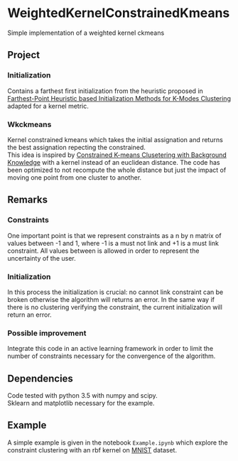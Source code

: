 # WeightedKernelConstrainedKmeans
Simple implementation of a weighted kernel ckmeans

## Project
### Initialization
Contains a farthest first initialization from the heuristic proposed in [Farthest-Point Heuristic based Initialization Methods for K-Modes Clustering](https://arxiv.org/pdf/cs/0610043.pdf) adapted for a kernel metric.

### Wkckmeans
Kernel constrained kmeans which takes the initial assignation and returns the best assignation repecting the constrained.  
This idea is inspired by [Constrained K-means Clusetering with Background Knowledge](https://pdfs.semanticscholar.org/0bac/ca0993a3f51649a6bb8dbb093fc8d8481ad4.pdf) with a kernel instead of an euclidean distance. The code has been optimized to not recompute the whole distance but just the impact of moving one point from one cluster to another.

## Remarks
### Constraints
One important point is that we represent constraints as a n by n matrix of values between -1 and 1, where -1 is a must not link and +1 is a must link constraint. All values between is allowed in order to represent the uncertainty of the user.

### Initialization
In this process the initialization is crucial: no cannot link constraint can be broken otherwise the algorithm will returns an error. In the same way if there is no clustering verifying the constraint, the current initialization will return an error.

### Possible improvement
Integrate this code in an active learning framework in order to limit the number of constraints necessary for the convergence of the algorithm.

## Dependencies
Code tested with python 3.5 with numpy and scipy.  
Sklearn and matplotlib necessary for the example.

## Example
A simple example is given in the notebook `Example.ipynb` which explore the constraint clustering with an rbf kernel on [MNIST](http://yann.lecun.com/exdb/mnist/) dataset.
